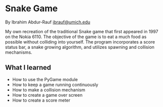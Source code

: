 Snake Game
===========================
By Ibrahim Abdur-Rauf <ibrauf@umich.edu>

My own recreation of the traditional Snake game that first appeared in 1997 on the Nokia 6110. The objective of the game is to eat a much food as possible without colliding into yourself. The program incorporates a score status bar, a snake growing algorithm, and utilizes spawning and collision mechanisms.

What I learned
-------------------------
- How to use the PyGame module
- How to keep a game running continuously
- How to make a collision mechanism
- How to create a game over screen
- How to create a score meter
